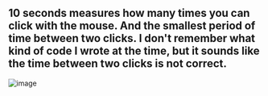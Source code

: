 10 seconds measures how many times you can click with the mouse. 
And the smallest period of time between two clicks. 
I don't remember what kind of code I wrote at the time, but it sounds like the time between two clicks is not correct.
---

![image](https://github.com/user-attachments/assets/0e9ac518-22d2-4964-909b-6f27e411faf8)
